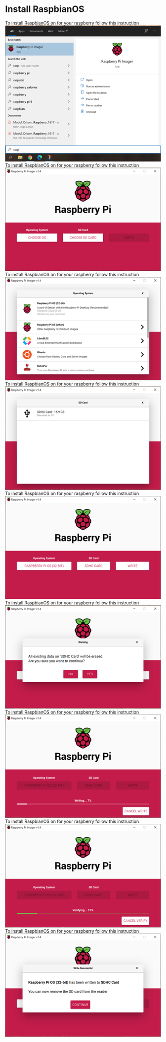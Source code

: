 # Install RaspbianOS
To install RaspbianOS on for your raspberry follow this instruction
![alt tag](https://github.com/NowDB/Raspberry-Pi-Tutorial/raw/main/install_1/1.PNG)
To install RaspbianOS on for your raspberry follow this instruction
![alt tag](https://github.com/NowDB/Raspberry-Pi-Tutorial/raw/main/install_1/2.PNG)
To install RaspbianOS on for your raspberry follow this instruction
![alt tag](https://github.com/NowDB/Raspberry-Pi-Tutorial/raw/main/install_1/3.PNG)
To install RaspbianOS on for your raspberry follow this instruction
![alt tag](https://github.com/NowDB/Raspberry-Pi-Tutorial/raw/main/install_1/4.PNG)
To install RaspbianOS on for your raspberry follow this instruction
![alt tag](https://github.com/NowDB/Raspberry-Pi-Tutorial/raw/main/install_1/5.PNG)
To install RaspbianOS on for your raspberry follow this instruction
![alt tag](https://github.com/NowDB/Raspberry-Pi-Tutorial/raw/main/install_1/6.PNG)
To install RaspbianOS on for your raspberry follow this instruction
![alt tag](https://github.com/NowDB/Raspberry-Pi-Tutorial/raw/main/install_1/7.PNG)
To install RaspbianOS on for your raspberry follow this instruction
![alt tag](https://github.com/NowDB/Raspberry-Pi-Tutorial/raw/main/install_1/8.PNG)
To install RaspbianOS on for your raspberry follow this instruction
![alt tag](https://github.com/NowDB/Raspberry-Pi-Tutorial/raw/main/install_1/9.PNG)
